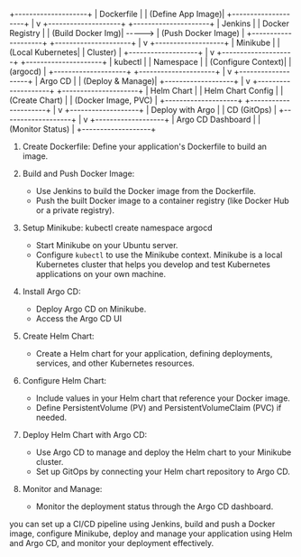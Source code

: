 
+--------------------+
|    Dockerfile      |
|  (Define App Image)|
+--------------------+
          |
          v
+--------------------+        +---------------------+
|      Jenkins       |        | Docker Registry     |
|  (Build Docker Img)| -----> | (Push Docker Image) |
+--------------------+        +---------------------+
                                  |
                                  v
                         +-------------------+
                         |     Minikube      |
                         |  (Local Kubernetes|
                         |   Cluster)        |
                         +-------------------+
                                  |
                                  v
+--------------------+    +---------------------+
|      kubectl       |    |      Namespace      |
|  (Configure Context)|  |   (argocd)          |
+--------------------+    +---------------------+
                                  |
                                  v
                         +-------------------+
                         |     Argo CD        |
                         |   (Deploy & Manage)|
                         +-------------------+
                                  |
                                  v
+--------------------+    +---------------------+
|    Helm Chart      |    |  Helm Chart Config  |
|  (Create Chart)    |    | (Docker Image, PVC) |
+--------------------+    +---------------------+
                                  |
                                  v
                         +-------------------+
                         |  Deploy with Argo |
                         |   CD (GitOps)      |
                         +-------------------+
                                  |
                                  v
                         +-------------------+
                         |  Argo CD Dashboard |
                         |  (Monitor Status)  |
                         +-------------------+

1. Create Dockerfile: Define your application's Dockerfile to build an image.

2. Build and Push Docker Image:
   - Use Jenkins to build the Docker image from the Dockerfile.
   - Push the built Docker image to a container registry (like Docker Hub or a private registry).

3. Setup Minikube:
	kubectl create namespace argocd
   - Start Minikube on your Ubuntu server.
   - Configure `kubectl` to use the Minikube context.
	Minikube is a local Kubernetes cluster that helps you develop and test Kubernetes applications on your own machine.

4. Install Argo CD:
   - Deploy Argo CD on Minikube.
   - Access the Argo CD UI

5. Create Helm Chart:
   - Create a Helm chart for your application, defining deployments, services, and other Kubernetes resources.

6. Configure Helm Chart:
   - Include values in your Helm chart that reference your Docker image.
   - Define PersistentVolume (PV) and PersistentVolumeClaim (PVC) if needed.

7. Deploy Helm Chart with Argo CD:
   - Use Argo CD to manage and deploy the Helm chart to your Minikube cluster.
   - Set up GitOps by connecting your Helm chart repository to Argo CD.

8. Monitor and Manage:
   - Monitor the deployment status through the Argo CD dashboard.

you can set up a CI/CD pipeline using Jenkins, build and push a Docker image, configure Minikube, 
deploy and manage your application using Helm and Argo CD, and monitor your deployment effectively.



